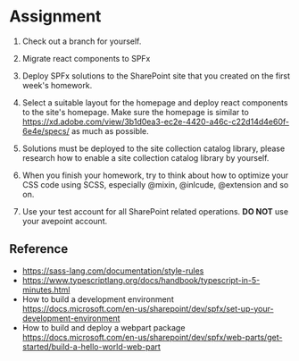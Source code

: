 # Assignment
1. Check out a branch for yourself.
  
2. Migrate react components to SPFx

3. Deploy SPFx solutions to the SharePoint site that you created on the first week's homework.

4. Select a suitable layout for the homepage and deploy react components to the site's homepage.
Make sure the homepage is similar to https://xd.adobe.com/view/3b1d0ea3-ec2e-4420-a46c-c22d14d4e60f-6e4e/specs/ as much as possible.

5. Solutions must be deployed to the site collection catalog library, please research how to enable a site collection catalog library by yourself.

6. When you finish your homework, try to think about how to optimize your CSS code using SCSS, especially @mixin, @inlcude, @extension and so on.

7. Use your test account for all SharePoint related operations. **DO NOT** use your avepoint account.

## Reference
- https://sass-lang.com/documentation/style-rules
- https://www.typescriptlang.org/docs/handbook/typescript-in-5-minutes.html
- How to build a development environment
https://docs.microsoft.com/en-us/sharepoint/dev/spfx/set-up-your-development-environment
- How to build and deploy a webpart package
https://docs.microsoft.com/en-us/sharepoint/dev/spfx/web-parts/get-started/build-a-hello-world-web-part



